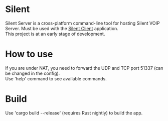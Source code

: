 # Silent
Silent Server is a cross-platform command-line tool for hosting Silent VOIP Server.
Must be used with the [Silent Client](https://github.com/Flone-dnb/silent-rs) application. 
<br>
This project is at an early stage of development.
# How to use
If you are under NAT, you need to forward the UDP and TCP port 51337 (can be changed in the config).<br>
Use 'help' command to see available commands.
# Build
Use 'cargo build --release' (requires Rust nightly) to build the app.
